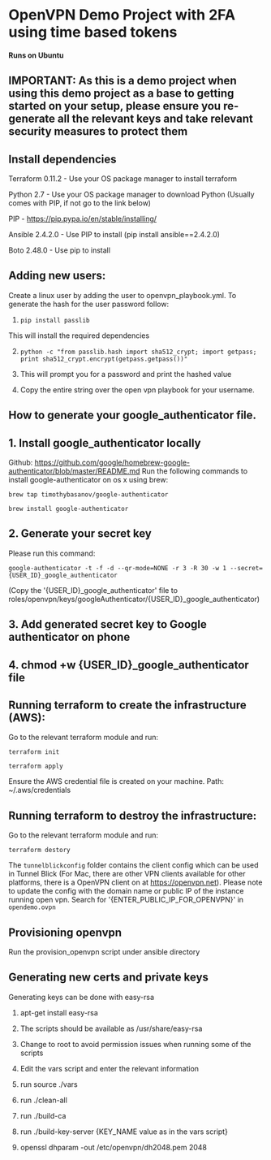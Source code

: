 # OpenVPN Demo Project with 2FA using time based tokens
####  Runs on Ubuntu

## IMPORTANT: As this is a demo project when using this demo project as a base to getting started on your setup, please ensure you re-generate all the relevant keys and take relevant security measures to protect them


## Install dependencies

Terraform 0.11.2 - Use your OS package manager to install terraform

Python 2.7 - Use your OS package manager to download Python (Usually comes with PIP, if not go to the link below)

PIP - https://pip.pypa.io/en/stable/installing/

Ansible 2.4.2.0 - Use PIP to install (pip install ansible==2.4.2.0)

Boto 2.48.0 - Use pip to install

## Adding new users:

Create a linux user by adding the user to openvpn_playbook.yml. To generate the hash for the user password follow:

1) `pip install passlib`

This will install the required dependencies

2) `python -c "from passlib.hash import sha512_crypt; import getpass; print sha512_crypt.encrypt(getpass.getpass())"`

3) This will prompt you for a password and print the hashed value

4) Copy the entire string over the open vpn playbook for your username.

## How to generate your google_authenticator file.

## 1. Install google_authenticator locally
Github: https://github.com/google/homebrew-google-authenticator/blob/master/README.md 
Run the following commands to install google-authenticator on os x using brew:

`brew tap timothybasanov/google-authenticator`

`brew install google-authenticator`

## 2. Generate your secret key
Please run this command:

`google-authenticator -t -f -d --qr-mode=NONE -r 3 -R 30 -w 1 --secret={USER_ID}_google_authenticator`

(Copy the '{USER_ID}_google_authenticator' file to roles/openvpn/keys/googleAuthenticator/{USER_ID}_google_authenticator)

## 3. Add generated secret key to Google authenticator on phone

## 4. chmod +w {USER_ID}_google_authenticator file

## Running terraform to create the infrastructure (AWS):

Go to the relevant terraform module and run: 

`terraform init`

`terraform apply`

Ensure the AWS credential file is created on your machine. Path: ~/.aws/credentials

## Running terraform to destroy the infrastructure:

Go to the relevant terraform module and run: 

`terraform destory`

The `tunnelblickconfig` folder contains the client config which can be used in Tunnel Blick (For Mac, there are other VPN clients available for other platforms, there is a OpenVPN client on at https://openvpn.net).
Please note to update the config with the domain name or public IP of the instance running open vpn.
Search for '{ENTER_PUBLIC_IP_FOR_OPENVPN}' in `opendemo.ovpn`

## Provisioning openvpn

Run the provision_openvpn script under ansible directory

## Generating new certs and private keys

Generating keys can be done with easy-rsa

1) apt-get install easy-rsa

2) The scripts should be available as /usr/share/easy-rsa

3) Change to root to avoid permission issues when running some of the scripts

4) Edit the vars script and enter the relevant information

5) run source ./vars

6) run ./clean-all

7) run ./build-ca

8) run ./build-key-server {KEY_NAME value as in the vars script}

9) openssl dhparam -out /etc/openvpn/dh2048.pem 2048



